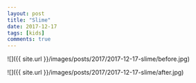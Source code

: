 ```yaml
---
layout: post
title: "Slime"
date: 2017-12-17
tags: [kids]
comments: true
---
```

![]({{ site.url }}/images/posts/2017/2017-12-17-slime/before.jpg)

![]({{ site.url }}/images/posts/2017/2017-12-17-slime/after.jpg)

